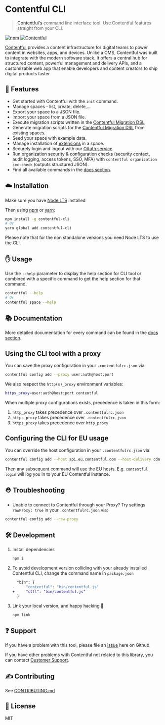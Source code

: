 # Contentful CLI

> [Contentful's](https://www.contentful.com) command line interface tool. Use Contentful features straight from your CLI.

[![npm](https://img.shields.io/npm/v/contentful-cli.svg)](https://www.npmjs.com/package/contentful-cli)
[![Contentful](https://circleci.com/gh/contentful/contentful-cli.svg?style=shield)](https://circleci.com/gh/contentful/contentful-cli)

[Contentful](https://www.contentful.com) provides a content infrastructure for digital teams to power content in websites, apps, and devices. Unlike a CMS, Contentful was built to integrate with the modern software stack. It offers a central hub for structured content, powerful management and delivery APIs, and a customizable web app that enable developers and content creators to ship digital products faster.

## :rocket: Features

- Get started with Contentful with the `init` command.
- Manage spaces - list, create, delete,...
- Export your space to a JSON file.
- Import your space from a JSON file.
- Execute migration scripts written in the [Contentful Migration DSL](https://github.com/contentful/contentful-migration/blob/main/README.md#reference-documentation)
- Generate migration scripts for the [Contentful Migration DSL](https://github.com/contentful/contentful-migration/blob/main/README.md#reference-documentation) from existing spaces.
- Seed your space with example data.
- Manage installation of [extensions](https://github.com/contentful/extensions) in a space.
- Securely login and logout with our [OAuth service](https://www.contentful.com/developers/docs/references/authentication/).
- Run organization security & configuration checks (security contact, audit logging, access tokens, SSO, MFA) with `contentful organization sec-check` (outputs structured JSON).
- Find all available commands in the [docs section](https://github.com/contentful/contentful-cli/tree/main/docs).

## :cloud: Installation

Make sure you have [Node LTS](https://nodejs.org/en/) installed

Then using [npm](https://npmjs.org) or [yarn](https://yarnpkg.com):

```sh
npm install -g contentful-cli
# Or
yarn global add contentful-cli
```

Please note that for the non standalone versions you need Node LTS to use the CLI.

## :hand: Usage

Use the `--help` parameter to display the help section for CLI tool or combined with a specific command to get the help section for that command.

```sh
contentful --help
# Or
contentful space --help
```

## :books: Documentation

More detailed documentation for every command can be found in the [docs section](https://github.com/contentful/contentful-cli/tree/main/docs).

## Using the CLI tool with a proxy

You can save the proxy configuration in your `.contentfulrc.json` via:

```sh
contentful config add --proxy user:auth@host:port
```

We also respect the `http(s)_proxy` environment variables:

```sh
https_proxy=user:auth@host:port contentful
```

When multiple proxy configurations exists, precedence is taken in this form:

1. `http_proxy` takes precedence over `.contentfulrc.json`
2. `https_proxy` takes precedence over `.contentfulrc.json`
3. `https_proxy` takes precedence over `http_proxy`

## Configuring the CLI for EU usage

You can override the host configuration in your `.contentfulrc.json` via:

```sh
contentful config add --host api.eu.contentful.com --host-delivery cdn.eu.contentful.com
```

Then any subsequent command will use the EU hosts. E.g. `contentful login` will log you in to your EU Contentful instance.

## :rescue_worker_helmet: Troubleshooting

- Unable to connect to Contentful through your Proxy? Try settings `rawProxy: true` in your `.contentfulrc.json` via:

```sh
contentful config add --raw-proxy
```

## :hammer_and_wrench: Development

1. Install dependencies
   ```sh
   npm i
   ```
2. To avoid development version colliding with your already installed Contentful CLI, change the command name in `package.json`
   ```diff
     "bin": {
   -     "contentful": "bin/contentful.js"
   +     "ctfl": "bin/contentful.js"
     }
   ```
3. Link your local version, and happy hacking :tada:
   ```sh
   npm link
   ```



## :question: Support

If you have a problem with this tool, please file an [issue](https://github.com/contentful/contentful-cli/issues/new) here on Github.

If you have other problems with Contentful not related to this library, you can contact [Customer Support](https://support.contentful.com).

## :writing_hand: Contributing

See [CONTRIBUTING.md](CONTRIBUTING.md)

## :scroll: License

MIT
